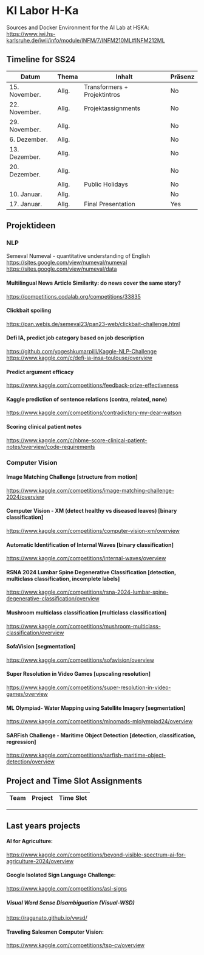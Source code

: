 # KI Labor H-Ka
Sources and Docker Environment for the AI Lab at HSKA: https://www.iwi.hs-karlsruhe.de/iwii/info/module/INFM/7/INFM210ML#INFM212ML


## Timeline for SS24
| Datum       | Thema                   | Inhalt                                    | Präsenz   |
| ----------- | ----------------------- | ----------------------------------------- | --------- |
| 15\. November.    | Allg.                   | Transformers + Projektintros              | No       |
| 22\. November.    | Allg.                   |   Projektassignments      | No       |
| 29\. November.    | Allg.                   |              | No        |
| 6\. Dezember.    | Allg.                   |             | No       |
| 13\. Dezember.    | Allg.                   |             | No        |
| 20\. Dezember.    | Allg.                   |               | No        |
|             | Allg.                   | Public Holidays                                  | No        |
| 10\. Januar.    | Allg.                   |               | No        |
| 17\. Januar.    | Allg.                   | Final Presentation            | Yes        |





## Projektideen

### NLP
Semeval
Numeval - quantitative understanding of English
https://sites.google.com/view/numeval/numeval
https://sites.google.com/view/numeval/data


#### Multilingual News Article Similarity: do news cover the same story?
https://competitions.codalab.org/competitions/33835


#### Clickbait spoiling
https://pan.webis.de/semeval23/pan23-web/clickbait-challenge.html


#### Defi IA, predict job category based on job description
https://github.com/yogeshkumarpilli/Kaggle-NLP-Challenge
https://www.kaggle.com/c/defi-ia-insa-toulouse/overview

#### Predict argument efficacy
https://www.kaggle.com/competitions/feedback-prize-effectiveness


#### Kaggle prediction of sentence relations (contra, related, none)
https://www.kaggle.com/competitions/contradictory-my-dear-watson


#### Scoring clinical patient notes
https://www.kaggle.com/c/nbme-score-clinical-patient-notes/overview/code-requirements


### Computer Vision

#### Image Matching Challenge [structure from motion]
https://www.kaggle.com/competitions/image-matching-challenge-2024/overview

#### Computer Vision - XM (detect healthy vs diseased leaves) [binary classification]
https://www.kaggle.com/competitions/computer-vision-xm/overview

#### Automatic Identification of Internal Waves [binary classification]
https://www.kaggle.com/competitions/internal-waves/overview

#### RSNA 2024 Lumbar Spine Degenerative Classification [detection, multiclass classification, incomplete labels]
https://www.kaggle.com/competitions/rsna-2024-lumbar-spine-degenerative-classification/overview

#### Mushroom multiclass classification [multiclass classification]
https://www.kaggle.com/competitions/mushroom-multiclass-classification/overview

#### SofaVision [segmentation]
https://www.kaggle.com/competitions/sofavision/overview

#### Super Resolution in Video Games [upscaling resolution]
https://www.kaggle.com/competitions/super-resolution-in-video-games/overview

#### ML Olympiad- Water Mapping using Satellite Imagery [segmentation]
https://www.kaggle.com/competitions/mlnomads-mlolympiad24/overview

#### SARFish Challenge - Maritime Object Detection [detection, classification, regression]
https://www.kaggle.com/competitions/sarfish-maritime-object-detection/overview


## Project and Time Slot Assignments

| Team       | Project                   | Time Slot |
| ----------- | ----------------------- | ---------- |


--------
## Last years projects
#### AI for Agriculture:
https://www.kaggle.com/competitions/beyond-visible-spectrum-ai-for-agriculture-2024/overview

#### Google Isolated Sign Language Challenge: 
https://www.kaggle.com/competitions/asl-signs

##### Visual Word Sense Disambiguation (Visual-WSD)
https://raganato.github.io/vwsd/


#### Traveling Salesmen Computer Vision: 
https://www.kaggle.com/competitions/tsp-cv/overview
